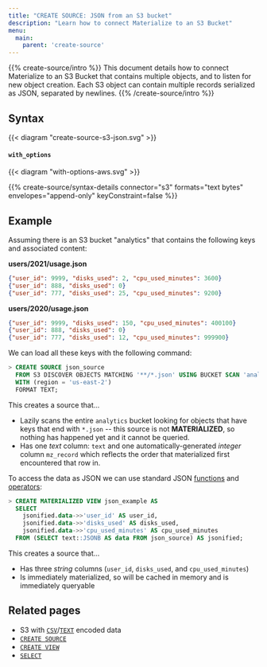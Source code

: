 ```yaml
---
title: "CREATE SOURCE: JSON from an S3 bucket"
description: "Learn how to connect Materialize to an S3 Bucket"
menu:
  main:
    parent: 'create-source'
---
```

{{% create-source/intro %}}
This document details how to connect Materialize to an S3 Bucket that contains
multiple objects, and to listen for new object creation. Each S3 object can
contain multiple records serialized as JSON, separated by newlines.
{{% /create-source/intro %}}

## Syntax

{{< diagram "create-source-s3-json.svg" >}}

#### `with_options`

{{< diagram "with-options-aws.svg" >}}

{{% create-source/syntax-details connector="s3" formats="text bytes" envelopes="append-only" keyConstraint=false %}}

## Example

Assuming there is an S3 bucket "analytics" that contains the following keys and
associated content:

**users/2021/usage.json**
```json
{"user_id": 9999, "disks_used": 2, "cpu_used_minutes": 3600}
{"user_id": 888, "disks_used": 0}
{"user_id": 777, "disks_used": 25, "cpu_used_minutes": 9200}
```

**users/2020/usage.json**
```json
{"user_id": 9999, "disks_used": 150, "cpu_used_minutes": 400100}
{"user_id": 888, "disks_used": 0}
{"user_id": 777, "disks_used": 12, "cpu_used_minutes": 999900}
```

We can load all these keys with the following command:

```sql
> CREATE SOURCE json_source
  FROM S3 DISCOVER OBJECTS MATCHING '**/*.json' USING BUCKET SCAN 'analytics'
  WITH (region = 'us-east-2')
  FORMAT TEXT;
```

This creates a source that...

- Lazily scans the entire `analytics` bucket looking for objects that have keys that end with
  `*.json` -- this source is not **MATERIALIZED**, so nothing has happened yet and it cannot be
  queried.
- Has one *text* column: `text` and one automatically-generated *integer* column `mz_record` which
  reflects the order that materialized first encountered that row in.

To access the data as JSON we can use standard JSON [functions](/sql/functions/#json-func) and
[operators](/sql/functions/#json):

```sql
> CREATE MATERIALIZED VIEW json_example AS
  SELECT
    jsonified.data->>'user_id' AS user_id,
    jsonified.data->>'disks_used' AS disks_used,
    jsonified.data->>'cpu_used_minutes' AS cpu_used_minutes
  FROM (SELECT text::JSONB AS data FROM json_source) AS jsonified;
```

This creates a source that...

- Has three *string* columns (`user_id`, `disks_used`, and `cpu_used_minutes`)
- Is immediately materialized, so will be cached in memory and is immediately queryable

## Related pages

- S3 with [`CSV`](../csv-s3)/[`TEXT`](../text-s3) encoded data
- [`CREATE SOURCE`](../)
- [`CREATE VIEW`](../../create-view)
- [`SELECT`](../../select)
